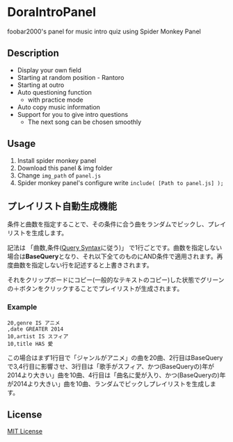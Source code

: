 # DoraIntroPanel

foobar2000's panel for music intro quiz using Spider Monkey Panel


## Description

* Display your own field
* Starting at random position - Rantoro
* Starting at outro
* Auto questioning function
  * with practice mode
* Auto copy music information
* Support for you to give intro questions
  * The next song can be chosen smoothly

## Usage
1. Install spider monkey panel
2. Download this panel & img folder
3. Change `img_path` of `panel.js`
4. Spider monkey panel's configure write `include( [Path to panel.js] );`

## プレイリスト自動生成機能
条件と曲数を指定することで、その条件に合う曲をランダムでピックし、プレイリストを生成します。

記法は
「曲数,条件([Query Syntax](https://foobar2000.xrea.jp/index.php?Query%20syntax)に従う)」
で1行ごとです。曲数を指定しない場合は**BaseQuery**となり、それ以下全てのものにAND条件で適用されます。再度曲数を指定しない行を記述すると上書きされます。

それをクリップボードにコピー(一般的なテキストのコピー)した状態でグリーンの＋ボタンをクリックすることでプレイリストが生成されます。

### Example

```
20,genre IS アニメ
,date GREATER 2014
10,artist IS スフィア
10,title HAS 愛
```

この場合はまず1行目で「ジャンルがアニメ」の曲を20曲、2行目はBaseQueryで3,4行目に影響させ、3行目は「歌手がスフィア、かつ(BaseQueryの)年が2014より大きい」曲を10曲、4行目は「曲名に愛が入り、かつ(BaseQueryの)年が2014より大きい」曲を10曲、ランダムでピックしプレイリストを生成します。

## License
[MIT License](LICENSE)
